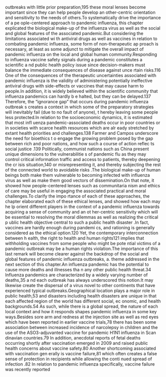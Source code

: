 outbreaks with little prior preparation,195 these moral lenses become important since they can help people develop
 an other-centric orientation and sensitivity to the needs of others.To systematically drive the importance of a pe
ople-centered approach to pandemic influenza, this chapter explicated the biological make-up of the influenza virus
 as well as the social and global features of the associated pandemic.But considering the limitations associated wi
th antiviral drugs as well as vaccines in relation to combating pandemic influenza, some form of non-therapeutic ap
proach is necessary, at least as some adjunct to mitigate the overall impact of pandemic influenza on the local and
 global human community.Responding to influenza vaccine safety signals during a pandemic constitutes a scientific a
nd public health policy issue since decision-makers must balance the immediate consequences of disease against unce
rtain risks.116 One of the consequences of the therapeutic uncertainties associated with pandemic influenza is the 
validity of administering potentially ineffective antiviral drugs with side-effects or vaccines that may cause harm
 to people.In addition, it is widely believed within the scientific community that influenza pandemics can hardly b
e halted, but they can be delayed.137 Therefore, the “ignorance gap” that occurs during pandemic influenza outbreak
s creates a context in which some of the preparatory strategies will inevitably fail (due to no fault of anyone), t
hereby leaving some people less protected.In relation to the socioeconomic dynamics, it is estimated that most infl
uenza pandemic-associated deaths occur in poor countries or in societies with scarce health resources which are alr
eady stretched by extant health priorities and challenges.138 Farmer and Campos underscore the need for bioethics t
o engage the growing problem posed by the gap between rich and poor nations, and how such a course of action reflec
ts social justice .139 Politically, communist nations such as China present unique dimensions to the vulnerabilitie
s of pandemic flu as they may control critical information traffic and access to patients, thereby deepening the cr
isis situation,140 or misrepresenting it, and thereby subjecting the rest of the connected world to avoidable risks
.The biological make-up of human beings both make them vulnerable to becoming infected with influenza virus as well
 as make them good vectors of dissemination.On that note, it showed how people-centered lenses such as communitaria
nism and ethics of care may be useful in engaging the associated practical and moral challenges.To clarify the impo
rtance of each of these approaches, the chapter elaborated each of these ethical lenses, and showed how each may he
lp orient different players in the context of a pandemic influenza towards acquiring a sense of community and an ot
her-centric sensitivity which will be essential to resolving the moral dilemmas as well as realizing the critical p
ublic health objective central to such a public health disaster .In fact, vaccines are hardly enough during pandemi
cs, and rationing is generally considered as the ethical option.120 Yet, the contemporary interconnection between h
ealth, the right to health and human rights121 implies that withholding vaccines from some people who might be pote
ntial victims of a pandemic outbreak may be a human rights violation.The importance of this last remark will become
 clearer against the backdrop of the social and global features of pandemic influenza outbreaks, a. theme addressed
 in the next section of this chapter.An influenza pandemic has the potential to cause more deaths and illnesses tha
n any other public health threat.34 Influenza pandemics are characterized by a widely varying number of deaths,35 a
nd each outbreak has always underscored this notion.It may likewise create the dispersal of a virus novel to other 
continents that have experienced typical outbreaks.Geographical location plays a major role in public health,53 and
 disasters including health disasters are unique in that each affected region of the world has different social, ec
onomic, and health backgrounds.54 As such, while there is a global spread, the nature of each local context and how
 it responds shapes pandemic influenza in some key ways.Besides sore arm and redness at the injection site as well 
as red eyes which have been reported in earlier vaccine trials,78 there has been some association between increased
 incidence of narcolepsy in children and the use of the ASO3-adjuvanted vaccine for pandemic H1N1 influenza in Scan
dinavian countries.79 In addition, anecdotal reports of fetal deaths occurring shortly after vaccination emerged in
 2009 and raised public health concerns about vaccine safety.80 Another shortcoming associated with vaccination gen
erally is vaccine failure,81 which often creates a false sense of protection in recipients while allowing the conti
nued spread of infection .82 In relation to pandemic influenza specifically, vaccine failure was recently reported
